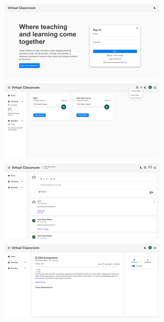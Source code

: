 ![alt text](https://github.com/niladri-17/Virtual-Classroom/blob/main/readme-images/vc-index.png?raw=true)

![alt text](https://github.com/niladri-17/Virtual-Classroom/blob/main/readme-images/vc-home.png?raw=true)

![alt text](https://github.com/niladri-17/Virtual-Classroom/blob/main/readme-images/vc-class.png?raw=true)

![alt text](https://github.com/niladri-17/Virtual-Classroom/blob/main/readme-images/vc-submit.png?raw=true)

